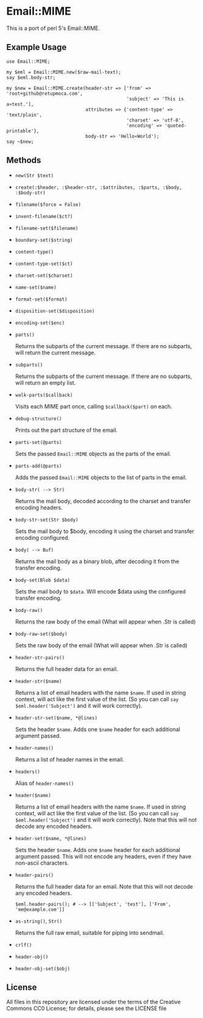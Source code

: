 Email::MIME
===========

This is a port of perl 5's Email::MIME.

## Example Usage ##

    use Email::MIME;

    my $eml = Email::MIME.new($raw-mail-text);
    say $eml.body-str;

    my $new = Email::MIME.create(header-str => ['from' => 'root+github@retupmoca.com',
                                                'subject' => 'This is a»test.'],
                                 attributes => {'content-type' => 'text/plain',
                                                'charset' => 'utf-8',
                                                'encoding' => 'quoted-printable'},
                                 body-str => 'Hello«World');
    say ~$new;

## Methods ##

 -  `new(Str $text)`

 -  `create(:$header, :$header-str, :$attributes, :$parts, :$body, :$body-str)`

 -  `filename($force = False)`

 -  `invent-filename($ct?)`

 -  `filename-set($filename)`

 -  `boundary-set($string)`

 -  `content-type()`

 -  `content-type-set($ct)`

 -  `charset-set($charset)`

 -  `name-set($name)`

 -  `format-set($format)`

 -  `disposition-set($disposition)`

 -  `encoding-set($enc)`

 -  `parts()`

    Returns the subparts of the current message. If there are no subparts, will
    return the current message.

 -  `subparts()`

    Returns the subparts of the current message. If there are no subparts, will
    return an empty list.

 -  `walk-parts($callback)`

    Visits each MIME part once, calling `$callback($part)` on each.

 -  `debug-structure()`

    Prints out the part structure of the email.

 -  `parts-set(@parts)`

    Sets the passed `Email::MIME` objects as the parts of the email.

 -  `parts-add(@parts)`

    Adds the passed `Email::MIME` objects to the list of parts in the email.

 -  `body-str( --> Str)`

    Returns the mail body, decoded according to the charset and transfer encoding
    headers.

 -  `body-str-set(Str $body)`

    Sets the mail body to $body, encoding it using the charset and transfer
    encoding configured.

 -  `body( --> Buf)`

    Returns the mail body as a binary blob, after decoding it from the
    transfer encoding.

 -  `body-set(Blob $data)`

    Sets the mail body to `$data`. Will encode $data using the configured
    transfer encoding.

 -  `body-raw()`

    Returns the raw body of the email (What will appear when .Str is called)

 -  `body-raw-set($body)`

    Sets the raw body of the email (What will appear when .Str is called)

 -  `header-str-pairs()`

    Returns the full header data for an email.

 -  `header-str($name)`

    Returns a list of email headers with the name `$name`. If used in string context,
    will act like the first value of the list. (So you can call
    `say $eml.header('Subject')` and it will work correctly).

 -  `header-str-set($name, *@lines)`

    Sets the header `$name`. Adds one `$name` header for each additional argument
    passed.

 -  `header-names()`

    Returns a list of header names in the email.

 -  `headers()`

    Alias of `header-names()`

 -  `header($name)`

    Returns a list of email headers with the name `$name`. If used in string context,
    will act like the first value of the list. (So you can call
    `say $eml.header('Subject')` and it will work correctly). Note that this will
    not decode any encoded headers.

 -  `header-set($name, *@lines)`

    Sets the header `$name`. Adds one `$name` header for each additional argument
    passed. This will not encode any headers, even if they have non-ascii
    characters.

 -  `header-pairs()`

    Returns the full header data for an email. Note that this will not decode any
    encoded headers.

        $eml.header-pairs(); # --> [['Subject', 'test'], ['From', 'me@example.com']]

 -  `as-string()`, `Str()`

    Returns the full raw email, suitable for piping into sendmail.

 -  `crlf()`

 -  `header-obj()`

 -  `header-obj-set($obj)`

## License ##

All files in this repository are licensed under the terms of the Creative Commons
CC0 License; for details, please see the LICENSE file
